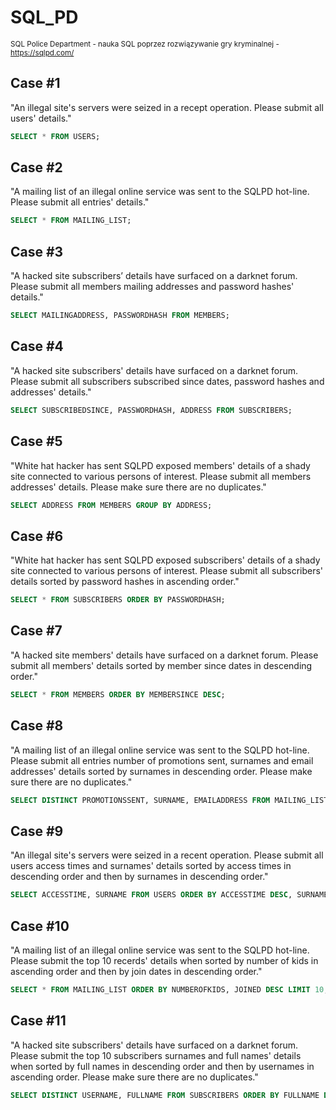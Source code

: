 # SQL_PD
<sub> SQL Police Department - nauka SQL poprzez rozwiązywanie gry kryminalnej - https://sqlpd.com/


## Case #1
"An illegal site's servers were seized in a recept operation. Please submit all users' details."
```SQL
SELECT * FROM USERS;
```

## Case #2
"A mailing list of an illegal online service was sent to the SQLPD hot-line. Please submit all entries' details."
```SQL
SELECT * FROM MAILING_LIST;
```

## Case #3
"A hacked site subscribers’ details have surfaced on a darknet forum. Please submit all members mailing addresses and password hashes' details."
```SQL
SELECT MAILINGADDRESS, PASSWORDHASH FROM MEMBERS;
```

## Case #4
"A hacked site subscribers' details have surfaced on a darknet forum. Please submit all subscribers subscribed since dates, password hashes and addresses' details."
```SQL
SELECT SUBSCRIBEDSINCE, PASSWORDHASH, ADDRESS FROM SUBSCRIBERS;
```

## Case #5
"White hat hacker has sent SQLPD exposed members' details of a shady site connected to various persons of interest. Please submit all members addresses' details. Please make sure there are no duplicates."
```SQL
SELECT ADDRESS FROM MEMBERS GROUP BY ADDRESS;
```

## Case #6
"White hat hacker has sent SQLPD exposed subscribers' details of a shady site connected to various persons of interest. Please submit all subscribers' details sorted by password hashes in ascending order."
```SQL
SELECT * FROM SUBSCRIBERS ORDER BY PASSWORDHASH;
```

## Case #7
"A hacked site members' details have surfaced on a darknet forum. Please submit all members' details sorted by member since dates in descending order."
```SQL
SELECT * FROM MEMBERS ORDER BY MEMBERSINCE DESC;
```

## Case #8
"A mailing list of an illegal online service was sent to the SQLPD hot-line. Please submit all entries number of promotions sent, surnames and email addresses' details sorted by surnames in descending order. Please make sure there are no duplicates."
```SQL
SELECT DISTINCT PROMOTIONSSENT, SURNAME, EMAILADDRESS FROM MAILING_LIST ORDER BY SURNAME DESC;
```

## Case #9
"An illegal site's servers were seized in a recent operation. Please submit all users access times and surnames' details sorted by access times in descending order and then by surnames in descending order."
```SQL
SELECT ACCESSTIME, SURNAME FROM USERS ORDER BY ACCESSTIME DESC, SURNAME DESC;
```

## Case #10
"A mailing list of an illegal online service was sent to the SQLPD hot-line. Please submit the top 10 recerds' details when sorted by number of kids in ascending order and then by join dates in descending order."
```SQL
SELECT * FROM MAILING_LIST ORDER BY NUMBEROFKIDS, JOINED DESC LIMIT 10;
```

## Case #11
"A hacked site subscribers' details have surfaced on a darknet forum. Please submit the top 10 subscribers surnames and full names' details when sorted by full names in descending order and then by usernames in ascending order. Please make sure there are no duplicates."
```SQL
SELECT DISTINCT USERNAME, FULLNAME FROM SUBSCRIBERS ORDER BY FULLNAME DESC, USERNAME LIMIT 10;
```
